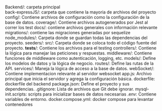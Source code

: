 Backend/: carpeta principal   
    back-expressJS/: carpeta que contiene la mayoria de archivos del proyecto
        config/: Contiene archivos de configuración como la configuración de la base de datos.
        coverage/: Contiene archivos autogenerados por Jest al correr los test
        docs/: contiene archivos generales con información relevante
        migrations/: contiene las migraciones generadas por sequelize
        node_modules/: Carpeta donde se guardan todas las dependencias del proyecto.
        seeders/:
        src/: Carpeta donde se coloca todo el código fuente del proyecto.
            __tests__/: Contiene los archivos para el testing
            controllers/: Contiene la lógica para manejar las peticiones y respuestas.
            middleware/: Contiene funciones de middleware como autenticación, logging, etc.
            models/: Define los modelos de datos y la lógica de negocio.
            routes/: Define las rutas de la API.
            services/: Maneja la lógica de acceso a la base de datos.
            webSocket/: Contiene implementacion relevante al servidor websocket
            app.js: Archivo principal que inicia el servidor y agrega la configuración básica.
        dockerfile: dockerfile del backend
        package.json: Define el proyecto y sus dependencias.
        .gitignore: Lista de archivos que Git debe ignorar.
    mysql-init.scripts: scripts para inicializar bases de datos necesarias
    .env: Contiene variables de entorno.
    docker.compose.yml: docker compose para levantar contenedores